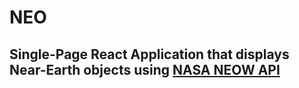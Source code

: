 # NEO

## Single-Page React Application that displays Near-Earth objects using [NASA NEOW API](https://api.nasa.gov/api.html#NeoWS)